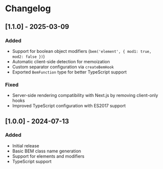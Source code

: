 # Changelog

## [1.1.0] - 2025-03-09

### Added
- Support for boolean object modifiers (`bem('element', { mod1: true, mod2: false })`)
- Automatic client-side detection for memoization
- Custom separator configuration via `createBemHook`
- Exported `BemFunction` type for better TypeScript support

### Fixed
- Server-side rendering compatibility with Next.js by removing client-only hooks
- Improved TypeScript configuration with ES2017 support

## [1.0.0] - 2024-07-13

### Added
- Initial release
- Basic BEM class name generation
- Support for elements and modifiers
- TypeScript support 